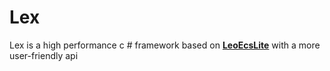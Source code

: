 # Lex
 Lex is a high performance c # framework based on **[LeoEcsLite](https://github.com/Leopotam/ecslite)** with a more user-friendly api
